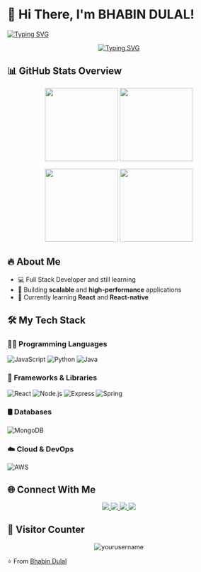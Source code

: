 # 💫 Hi There, I'm BHABIN DULAL! 

[![Typing SVG](https://readme-typing-svg.herokuapp.com?font=Fira+Code&weight=600&size=24&pause=1000&color=00F728&width=435&lines=Full+Stack+Developer;Open-Source+Contributor;Tech+Enthusiast;Problem+Solver)](https://git.io/typing-svg)

<p align="center">
  <a href="https://github.com/DenverCoder1/readme-typing-svg"><img src="https://readme-typing-svg.herokuapp.com?font=Fira+Code&pause=1000&color=00F728&width=435&lines=Welcome+to+my+GitHub+Profile!;Let's+build+something+amazing+together." alt="Typing SVG" /></a>
</p>

## 📊 GitHub Stats Overview

<p align="center">
  <!-- Compact Language Stats -->
  <img height="165" src="https://github-readme-stats.vercel.app/api/top-langs/?username=bhabinexpert&layout=compact&theme=radical&hide_border=true" />
  
  <!-- Activity Graph -->
  <img height="165" src="https://github-readme-activity-graph.vercel.app/graph?username=bhabinexpert&theme=react-dark&hide_border=true&area=true" />
</p>

<p align="center">
  <!-- Profile Stats -->
  <img height="165" src="https://github-readme-stats.vercel.app/api?username=bhabinexpert&show_icons=true&theme=radical&hide_border=true&include_all_commits=true" />
  
  <!-- Streak Stats -->
  <img height="165" src="https://github-readme-streak-stats.herokuapp.com/?user=bhabinexpert&theme=radical&hide_border=true" />
</p>



## 🔥 About Me

- 💻 Full Stack Developer and still learning
- 🚀 Building **scalable** and **high-performance** applications
- 🌱 Currently learning **React** and **React-native**



## 🛠️ My Tech Stack

### 👨‍💻 Programming Languages

![JavaScript](https://img.shields.io/badge/-JavaScript-F7DF1E?style=flat-square&logo=javascript&logoColor=black)
![Python](https://img.shields.io/badge/-Python-3776AB?style=flat-square&logo=python&logoColor=white)
![Java](https://img.shields.io/badge/-Java-007396?style=flat-square&logo=java&logoColor=white)


### 🚀 Frameworks & Libraries

![React](https://img.shields.io/badge/-React-61DAFB?style=flat-square&logo=react&logoColor=black)
![Node.js](https://img.shields.io/badge/-Node.js-339933?style=flat-square&logo=node.js&logoColor=white)
![Express](https://img.shields.io/badge/-Express-000000?style=flat-square&logo=express&logoColor=white)
![Spring](https://img.shields.io/badge/-Spring-6DB33F?style=flat-square&logo=spring&logoColor=white)

### 🛢 Databases

![MongoDB](https://img.shields.io/badge/-MongoDB-47A248?style=flat-square&logo=mongodb&logoColor=white)

### ☁️ Cloud & DevOps

![AWS](https://img.shields.io/badge/-AWS-232F3E?style=flat-square&logo=amazon-aws&logoColor=white)




## 🌐 Connect With Me

<p align="center">
  <a href="https://linkedin.com/in/bhabindulal" target="_blank">
    <img src="https://img.shields.io/badge/-LinkedIn-0077B5?style=for-the-badge&logo=linkedin&logoColor=white"/>
  </a>
  <a href="https://twitter.com/#" target="_blank">
    <img src="https://img.shields.io/badge/-Twitter-1DA1F2?style=for-the-badge&logo=twitter&logoColor=white"/>
  </a>
  <a href="mailto:bhabindulal46@example.com" target="_blank">
    <img src="https://img.shields.io/badge/-Email-D14836?style=for-the-badge&logo=gmail&logoColor=white"/>
  </a>
  <a href="https://bhabindulal.com.np" target="_blank">
    <img src="https://img.shields.io/badge/-Portfolio-3423A6?style=for-the-badge&logo=google-chrome&logoColor=white"/>
  </a>
</p>

<!--## 💻 Latest Projects

<!-- PROJECTS-LIST:START 
- 🔥 [Awesome Project 1](https://github.com/bhabinexpert/LibraryManagementSystem) - Library Management System
- 🚀 [Awesome Project 2](https://github.com/yourusername/project2) - Next-gen solution for ABC problem
- 🎯 [Awesome Project 3](https://github.com/yourusername/project3) - Cutting-edge technology implementation
<!-- PROJECTS-LIST:END -->



## 🎯 Visitor Counter


<p align="center">
  <img src="https://komarev.com/ghpvc/?username=bhabinexpert&label=Profile%20views&color=0e75b6&style=flat" alt="yourusername" />
</p>

⭐️ From [Bhabin Dulal](https://github.com/yourusername)
